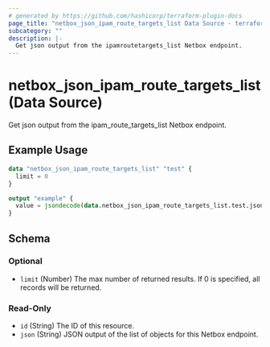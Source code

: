 ```yaml
---
# generated by https://github.com/hashicorp/terraform-plugin-docs
page_title: "netbox_json_ipam_route_targets_list Data Source - terraform-provider-netbox"
subcategory: ""
description: |-
  Get json output from the ipamroutetargets_list Netbox endpoint.
---
```


# netbox_json_ipam_route_targets_list (Data Source)

Get json output from the ipam_route_targets_list Netbox endpoint.

## Example Usage

```terraform
data "netbox_json_ipam_route_targets_list" "test" {
  limit = 0
}

output "example" {
  value = jsondecode(data.netbox_json_ipam_route_targets_list.test.json)
}
```

<!-- schema generated by tfplugindocs -->
## Schema

### Optional

- `limit` (Number) The max number of returned results. If 0 is specified, all records will be returned.

### Read-Only

- `id` (String) The ID of this resource.
- `json` (String) JSON output of the list of objects for this Netbox endpoint.



